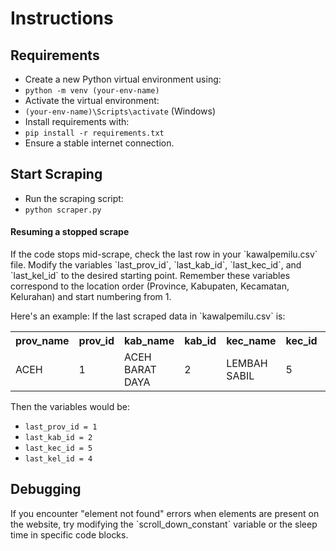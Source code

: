<!DOCTYPE html>
<html lang="en">
<!-- <head>
  <meta charset="UTF-8">
  <meta name="viewport" content="width=device-width, initial-scale=1.0">
  <title>Instructions</title>
  <style>
    body {
      font-family: verdana, sans-serif;
      line-height: 1.5;
    }
    h1, h2 {
      margin-top: 1em;
      margin-bottom: 0.5em;
    }
    h1 {
      font-size: 1.5rem;
    }
    h2 {
      font-size: 1.25rem;
    }
    ul {
      list-style: disc;
      padding-left: 1.5em;
    }
    li {
      margin-bottom: 0.25em;
    }
    code {
      font-family: monospace;
      padding: 0.25em;
      background-color: #eee;
    }
    table {
      border-collapse: collapse;
      width: 100%;
    }
    th, td {
      padding: 0.5em;
      border: 1px solid #ddd;
    }
    .info {
      font-style: italic;
      margin-top: 0.5em;
    }
  </style>
</head> -->
<body>
  <h1>Instructions</h1>

  <h2>Requirements</h2>
  <ul>
    <li>Create a new Python virtual environment using:</li>
    <li><code>python -m venv (your-env-name)</code></li>
    <li>Activate the virtual environment:</li>
    <li><code>(your-env-name)\Scripts\activate</code> (Windows)</li>
    <li>Install requirements with:</li>
    <li><code>pip install -r requirements.txt</code></li>
    <li>Ensure a stable internet connection.</li>
  </ul>

  <h2 id="start-scraping">Start Scraping</h2>
  <ul>
    <li>Run the scraping script:</li>
    <li><code>python scraper.py</code></li>
  </ul>

  <div class="info">
    <h4>Resuming a stopped scrape</h4>
    <p>If the code stops mid-scrape, check the last row in your `kawalpemilu.csv` file. Modify the variables `last_prov_id`, `last_kab_id`, `last_kec_id`, and `last_kel_id` to the desired starting point. Remember these variables correspond to the location order (Province, Kabupaten, Kecamatan, Kelurahan) and start numbering from 1.</p>
    <p>Here's an example: If the last scraped data in `kawalpemilu.csv` is:</p>
    <table>
      <tr>
        <th>prov_name</th>
        <th>prov_id</th>
        <th>kab_name</th>
        <th>kab_id</th>
        <th>kec_name</th>
        <th>kec_id</th>
        <th>kel_name</th>
        <th>kel_id</th>
        <th>...</th>
      </tr>
      <tr>
        <td>ACEH</td>
        <td>1</td>
        <td>ACEH BARAT DAYA</td>
        <td>2</td>
        <td>LEMBAH SABIL</td>
        <td>5</td>
        <td>GEULANGGANG BATEE</td>
        <td>3</td>
        <td>...</td>
      </tr>
    </table>
    <p>Then the variables would be:</p>
    <ul>
      <li><code>last_prov_id = 1</code></li>
      <li><code>last_kab_id = 2</code></li>
      <li><code>last_kec_id = 5</code></li>
      <li><code>last_kel_id = 4</code></li>
    </ul>
  </div>

  <h2>Debugging</h2>
  <p>If you encounter "element not found" errors when elements are present on the website, try modifying the `scroll_down_constant` variable or the sleep time in specific code blocks.</p>
</body>
</html>